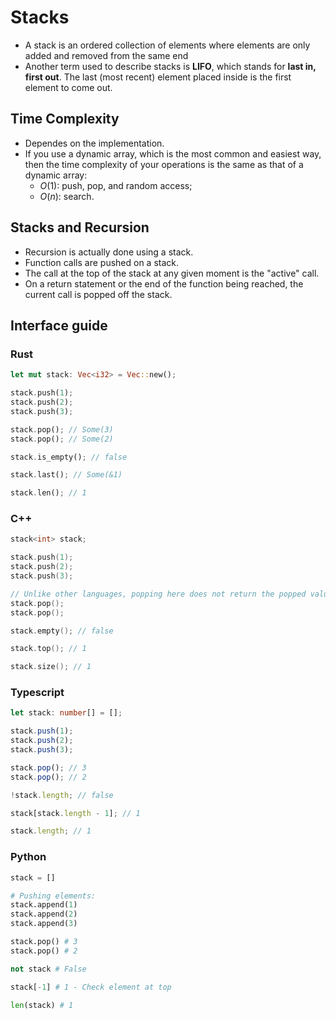 # Stacks
- A stack is an ordered collection of elements where elements are only added and removed from the same end
- Another term used to describe stacks is **LIFO**, which stands for **last in, first out**. The last (most recent) element placed inside is the first element to come out.

## Time Complexity
- Dependes on the implementation. 
- If you use a dynamic array, which is the most common and easiest way, then the time complexity of your operations is the same as that of a dynamic array:
  - $O(1)$: push, pop, and random access;
  - $O(n)$: search.

## Stacks and Recursion

- Recursion is actually done using a stack. 
- Function calls are pushed on a stack. 
- The call at the top of the stack at any given moment is the "active" call. 
- On a return statement or the end of the function being reached, the current call is popped off the stack.

## Interface guide

### Rust
```Rust
let mut stack: Vec<i32> = Vec::new();

stack.push(1);
stack.push(2);
stack.push(3);

stack.pop(); // Some(3)
stack.pop(); // Some(2)

stack.is_empty(); // false

stack.last(); // Some(&1)

stack.len(); // 1
```

### C++
```c++
stack<int> stack;

stack.push(1);
stack.push(2);
stack.push(3);

// Unlike other languages, popping here does not return the popped value
stack.pop();
stack.pop();

stack.empty(); // false

stack.top(); // 1

stack.size(); // 1
```

### Typescript
```Typescript
let stack: number[] = [];

stack.push(1);
stack.push(2);
stack.push(3);

stack.pop(); // 3
stack.pop(); // 2

!stack.length; // false

stack[stack.length - 1]; // 1

stack.length; // 1
```

### Python
```Python
stack = []

# Pushing elements:
stack.append(1)
stack.append(2)
stack.append(3)

stack.pop() # 3
stack.pop() # 2

not stack # False

stack[-1] # 1 - Check element at top

len(stack) # 1
```
